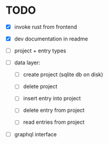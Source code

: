 # TODO

* [x] invoke rust from frontend

* [x] dev documentation in readme

* [ ] project + entry types 

* [ ] data layer: 

  - [ ] create project (sqlite db on disk)

  - [ ] delete project  

  - [ ] insert entry into project

  - [ ] delete entry from project

  - [ ] read entries from project

* [ ] graphql interface
